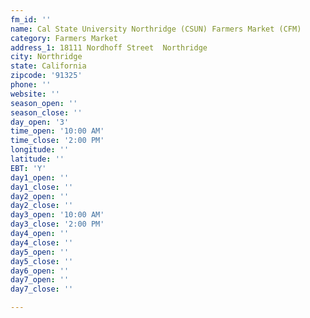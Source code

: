 ```yaml
---
fm_id: ''
name: Cal State University Northridge (CSUN) Farmers Market (CFM)
category: Farmers Market
address_1: 18111 Nordhoff Street  Northridge
city: Northridge
state: California
zipcode: '91325'
phone: ''
website: ''
season_open: ''
season_close: ''
day_open: '3'
time_open: '10:00 AM'
time_close: '2:00 PM'
longitude: ''
latitude: ''
EBT: 'Y'
day1_open: ''
day1_close: ''
day2_open: ''
day2_close: ''
day3_open: '10:00 AM'
day3_close: '2:00 PM'
day4_open: ''
day4_close: ''
day5_open: ''
day5_close: ''
day6_open: ''
day7_open: ''
day7_close: ''

---
```

